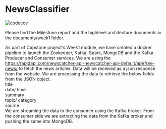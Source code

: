 # NewsClassifier

[![codecov](https://app.codecov.io/gh/iamphani/NewsClassifier/branch/master/graph/badge.svg?token=6f0174a8-3d5d-476d-bcdb-be10d8e9d28a)](https://app.codecov.io/gh/iamphani/NewsClassifier/)

Please find the Milestone report and the highlevel architecture documents in the documents/week1 folder.

As part of Capstone project's Week1 module, we have created a docker pipeline to launch the Zookeeper, Kafka, Spark, MongoDB and the Kafka Producer and Consumer services.
We are using the https://rapidapi.com/newscatcher-api-newscatcher-api-default/api/free-news/ to fetch the news articles.
Data will be received as a json response from the website. We are processing the data to retrieve the below fields from the JSON object.<br/>
title<br/>
date/ time<br/>
summary<br/>
topic/ category<br/>
source<br/>
We are streaming the data to the consumer using the Kafka broker.
From the consumer side we are extracting the data from the Kafka broker and pushing the same into MongoDB.

